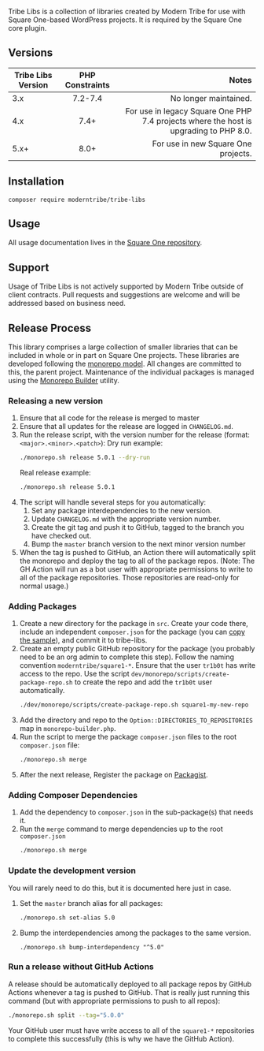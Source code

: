 Tribe Libs is a collection of libraries created by Modern Tribe
for use with Square One-based WordPress projects. It is required by the
Square One core plugin.

## Versions

| Tribe Libs Version | PHP Constraints |                                                                                 Notes |
|--------------------|:---------------:|--------------------------------------------------------------------------------------:|
| 3.x                |     7.2-7.4     |                                                                 No longer maintained. |
| 4.x                |      7.4+       | For use in legacy Square One PHP 7.4 projects where the host is upgrading to PHP 8.0. |
| 5.x+               |      8.0+       |                                                   For use in new Square One projects. |

## Installation

```
composer require moderntribe/tribe-libs
```

## Usage

All usage documentation lives in the [Square One repository](https://github.com/moderntribe/square-one/tree/master/docs).

## Support

Usage of Tribe Libs is not actively supported by Modern Tribe outside of client contracts. Pull requests and suggestions are welcome and will be addressed based on business need.

## Release Process

This library comprises a large collection of smaller libraries that can be included
in whole or in part on Square One projects. These libraries are developed
following the [monorepo model](https://gomonorepo.org/). All changes are
committed to this, the parent project. Maintenance of the individual packages
is managed using the [Monorepo Builder](https://github.com/Symplify/MonorepoBuilder) utility.

### Releasing a new version

1. Ensure that all code for the release is merged to master
1. Ensure that all updates for the release are logged in `CHANGELOG.md`.
1. Run the release script, with the version number for the release (format: `<major>.<minor>.<patch>`):
   Dry run example:
   ``` bash
   ./monorepo.sh release 5.0.1 --dry-run
   ```
   Real release example:
   ``` bash
   ./monorepo.sh release 5.0.1
   ``` 
1. The script will handle several steps for you automatically:
    1. Set any package interdependencies to the new version.
    1. Update `CHANGELOG.md` with the appropriate version number.
    1. Create the git tag and push it to GitHub, tagged to the branch you have checked out.
    1. Bump the `master` branch version to the next minor version number
1. When the tag is pushed to GitHub, an Action there will automatically split the monorepo and deploy the tag
   to all of the package repos. (Note: The GH Action will run as a bot user with appropriate permissions
   to write to all of the package repositories. Those repositories are read-only for normal usage.)

### Adding Packages

1. Create a new directory for the package in `src`. Create your code there, include an independent
   `composer.json` for the package (you can [copy the sample](dev/monorepo/samples/composer.json)),
   and commit it to tribe-libs.
1. Create an empty public GitHub repository for the package (you probably need to be an org admin to
   complete this step). Follow the naming convention `moderntribe/square1-*`. Ensure that the user `tr1b0t`
   has write access to the repo. Use the script `dev/monorepo/scripts/create-package-repo.sh`
   to create the repo and add the `tr1b0t` user automatically.
   ```bash
   ./dev/monorepo/scripts/create-package-repo.sh square1-my-new-repo
   ```
1. Add the directory and repo to the `Option::DIRECTORIES_TO_REPOSITORIES` map
   in `monorepo-builder.php`.
1. Run the script to merge the package `composer.json` files to the root
   `composer.json` file:
   ```bash
   ./monorepo.sh merge
   ```
1. After the next release, Register the package on [Packagist](https://packagist.org/packages/submit).

### Adding Composer Dependencies

1. Add the dependency to `composer.json` in the sub-package(s) that needs it.
1. Run the `merge` command to merge dependencies up to the root `composer.json`
   ```bash
   ./monorepo.sh merge
   ```

### Update the development version

You will rarely need to do this, but it is documented here just in case.

1. Set the `master` branch alias for all packages:
   ```bash
   ./monorepo.sh set-alias 5.0
   ```
1. Bump the interdependencies among the packages to the same version.
   ```
   ./monorepo.sh bump-interdependency "^5.0"
   ```

### Run a release without GitHub Actions

A release should be automatically deployed to all package repos by GitHub Actions whenever a tag
is pushed to GitHub. That is really just running this command (but with appropriate permissions to push to all repos):

```bash
./monorepo.sh split --tag="5.0.0"
```

Your GitHub user must have write access to all of the `square1-*` repositories to complete this successfully (this is
why we have the GitHub Action).
